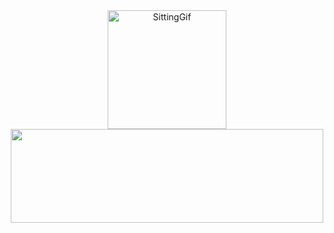 <div align="Center">
    <img height="190"
    width="190" src="https://d9jhi50qo719s.cloudfront.net/7ap/samples/iir_800.gif?230809025525%22" alt="SittingGif" >
    <img src="https://images.cooltext.com/5709356.png" height="150px" width="500px">
</div>

